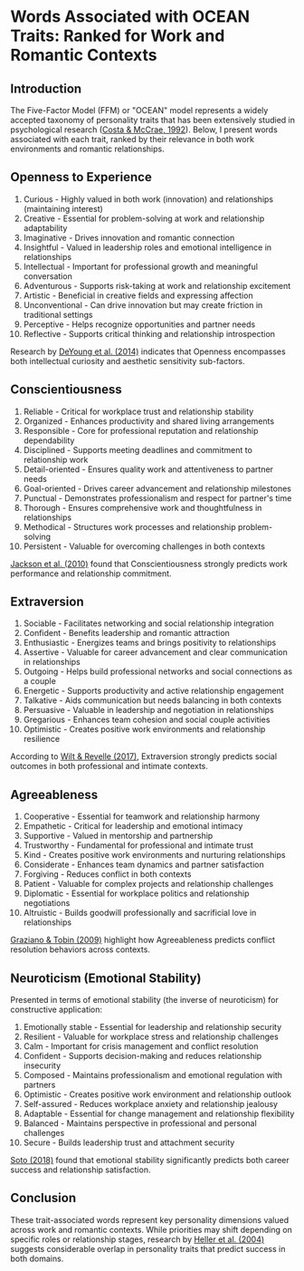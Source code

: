 # Words Associated with OCEAN Traits: Ranked for Work and Romantic Contexts

## Introduction

The Five-Factor Model (FFM) or "OCEAN" model represents a widely accepted taxonomy of personality traits that has been extensively studied in psychological research ([Costa & McCrae, 1992](../academic-search/?type=doi&q=10.1037/10519-008)). Below, I present words associated with each trait, ranked by their relevance in both work environments and romantic relationships.

## Openness to Experience

1. Curious - Highly valued in both work (innovation) and relationships (maintaining interest)
2. Creative - Essential for problem-solving at work and relationship adaptability
3. Imaginative - Drives innovation and romantic connection
4. Insightful - Valued in leadership roles and emotional intelligence in relationships
5. Intellectual - Important for professional growth and meaningful conversation
6. Adventurous - Supports risk-taking at work and relationship excitement
7. Artistic - Beneficial in creative fields and expressing affection
8. Unconventional - Can drive innovation but may create friction in traditional settings
9. Perceptive - Helps recognize opportunities and partner needs
10. Reflective - Supports critical thinking and relationship introspection

Research by [DeYoung et al. (2014)](../academic-search/?type=doi&q=10.1002/per.1954) indicates that Openness encompasses both intellectual curiosity and aesthetic sensitivity sub-factors.

## Conscientiousness

1. Reliable - Critical for workplace trust and relationship stability
2. Organized - Enhances productivity and shared living arrangements
3. Responsible - Core for professional reputation and relationship dependability
4. Disciplined - Supports meeting deadlines and commitment to relationship work
5. Detail-oriented - Ensures quality work and attentiveness to partner needs
6. Goal-oriented - Drives career advancement and relationship milestones
7. Punctual - Demonstrates professionalism and respect for partner's time
8. Thorough - Ensures comprehensive work and thoughtfulness in relationships
9. Methodical - Structures work processes and relationship problem-solving
10. Persistent - Valuable for overcoming challenges in both contexts

[Jackson et al. (2010)](../academic-search/?type=doi&q=10.1037/a0019165) found that Conscientiousness strongly predicts work performance and relationship commitment.

## Extraversion

1. Sociable - Facilitates networking and social relationship integration
2. Confident - Benefits leadership and romantic attraction
3. Enthusiastic - Energizes teams and brings positivity to relationships
4. Assertive - Valuable for career advancement and clear communication in relationships
5. Outgoing - Helps build professional networks and social connections as a couple
6. Energetic - Supports productivity and active relationship engagement
7. Talkative - Aids communication but needs balancing in both contexts
8. Persuasive - Valuable in leadership and negotiation in relationships
9. Gregarious - Enhances team cohesion and social couple activities
10. Optimistic - Creates positive work environments and relationship resilience

According to [Wilt & Revelle (2017)](../academic-search/?type=doi&q=10.1016/j.jrp.2017.07.009), Extraversion strongly predicts social outcomes in both professional and intimate contexts.

## Agreeableness

1. Cooperative - Essential for teamwork and relationship harmony
2. Empathetic - Critical for leadership and emotional intimacy
3. Supportive - Valued in mentorship and partnership
4. Trustworthy - Fundamental for professional and intimate trust
5. Kind - Creates positive work environments and nurturing relationships
6. Considerate - Enhances team dynamics and partner satisfaction
7. Forgiving - Reduces conflict in both contexts
8. Patient - Valuable for complex projects and relationship challenges
9. Diplomatic - Essential for workplace politics and relationship negotiations
10. Altruistic - Builds goodwill professionally and sacrificial love in relationships

[Graziano & Tobin (2009)](../academic-search/?type=doi&q=10.1111/j.1467-6494.2009.00567.x) highlight how Agreeableness predicts conflict resolution behaviors across contexts.

## Neuroticism (Emotional Stability)

Presented in terms of emotional stability (the inverse of neuroticism) for constructive application:

1. Emotionally stable - Essential for leadership and relationship security
2. Resilient - Valuable for workplace stress and relationship challenges
3. Calm - Important for crisis management and conflict resolution
4. Confident - Supports decision-making and reduces relationship insecurity
5. Composed - Maintains professionalism and emotional regulation with partners
6. Optimistic - Creates positive work environment and relationship outlook
7. Self-assured - Reduces workplace anxiety and relationship jealousy
8. Adaptable - Essential for change management and relationship flexibility
9. Balanced - Maintains perspective in professional and personal challenges
10. Secure - Builds leadership trust and attachment security

[Soto (2018)](../academic-search/?type=doi&q=10.1037/pspp0000187) found that emotional stability significantly predicts both career success and relationship satisfaction.

## Conclusion

These trait-associated words represent key personality dimensions valued across work and romantic contexts. While priorities may shift depending on specific roles or relationship stages, research by [Heller et al. (2004)](../academic-search/?type=doi&q=10.1037/0021-9010.89.4.733) suggests considerable overlap in personality traits that predict success in both domains.